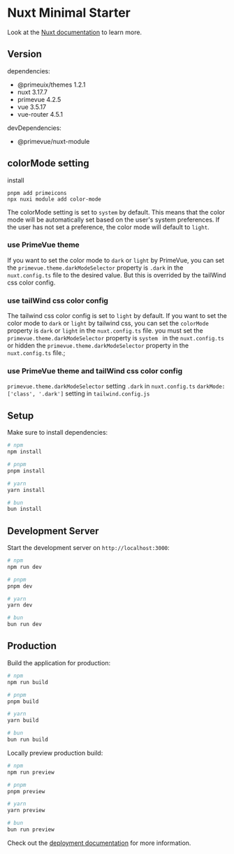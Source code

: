 # Nuxt Minimal Starter

Look at the [Nuxt documentation](https://nuxt.com/docs/getting-started/introduction) to learn more.

## Version
dependencies:
+ @primeuix/themes 1.2.1
+ nuxt 3.17.7 
+ primevue 4.2.5 
+ vue 3.5.17
+ vue-router 4.5.1

devDependencies:
+ @primevue/nuxt-module

## colorMode setting
install
```
pnpm add primeicons
npx nuxi module add color-mode
```
The colorMode setting is set to `system` by default. This means that the color mode will be automatically set based on the user's system preferences. If the user has not set a preference, the color mode will default to `light`.
### use PrimeVue theme
If you want to set the color mode to `dark` or `light` by PrimeVue, you can set the `primevue.theme.darkModeSelector` property is `.dark` in the `nuxt.config.ts` file to the desired value. But this is overrided by the tailWind css color config.

### use tailWind css color config
The tailwind css color config is set to `light` by default. If you want to set the color mode to `dark` or `light` by tailwind css, you can set the `colorMode` property is `dark` or `light` in the `nuxt.config.ts` file.
you must set the `primevue.theme.darkModeSelector` property is `system ` in the `nuxt.config.ts` or hidden the `primevue.theme.darkModeSelector` property in the `nuxt.config.ts` file.;

### use PrimeVue theme and tailWind css color config
`primevue.theme.darkModeSelector` setting `.dark` in `nuxt.config.ts`
`darkMode: ['class', '.dark']` setting in `tailwind.config.js`

## Setup

Make sure to install dependencies:

```bash
# npm
npm install

# pnpm
pnpm install

# yarn
yarn install

# bun
bun install
```

## Development Server

Start the development server on `http://localhost:3000`:

```bash
# npm
npm run dev

# pnpm
pnpm dev

# yarn
yarn dev

# bun
bun run dev
```

## Production

Build the application for production:

```bash
# npm
npm run build

# pnpm
pnpm build

# yarn
yarn build

# bun
bun run build
```

Locally preview production build:

```bash
# npm
npm run preview

# pnpm
pnpm preview

# yarn
yarn preview

# bun
bun run preview
```

Check out the [deployment documentation](https://nuxt.com/docs/getting-started/deployment) for more information.
